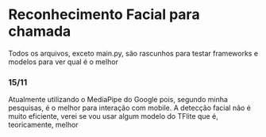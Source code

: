 # Reconhecimento Facial para chamada

Todos os arquivos, exceto main.py, são rascunhos para testar frameworks e modelos para ver qual é o melhor

### 15/11

Atualmente utilizando o MediaPipe do Google pois, segundo minha pesquisas, é o melhor para interação com mobile.
A detecção facial não é muito eficiente, verei se vou usar algum modelo do TFlite que é, teoricamente, melhor



